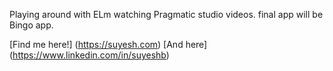 Playing around with ELm watching Pragmatic studio videos. final app will be Bingo app.

[Find me here!] (https://suyesh.com)
[And here] (https://www.linkedin.com/in/suyeshb)
